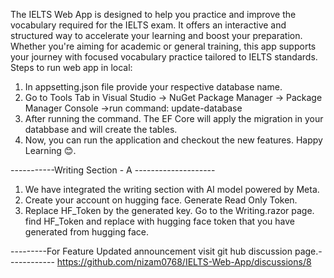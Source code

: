 The IELTS Web App is designed to help you practice and improve the vocabulary required for the IELTS exam. It offers an interactive and structured way to accelerate your learning and boost your preparation. Whether you're aiming for academic or general training, this app supports your journey with focused vocabulary practice tailored to IELTS standards.
Steps to run web app in local:
1. In appsetting.json file provide your respective database name.
2. Go to Tools Tab in Visual Studio -> NuGet Package Manager -> Package Manager Console ->run command:  update-database
3. After running the command. The EF Core will apply the migration in your databbase and will create the tables.
4. Now, you can run the application and checkout the new features.
Happy Learning 😊.


-----------Writing Section - A --------------------
1. We have integrated the writing section with AI model powered by Meta.
2. Create your account on hugging face. Generate Read Only Token.
3. Replace HF_Token by the generated key. Go to the Writing.razor page. find HF_Token and replace with hugging face token that you have generated from hugging face. 

---------For Feature Updated announcement visit git hub discussion page.------------
https://github.com/nizam0768/IELTS-Web-App/discussions/8

